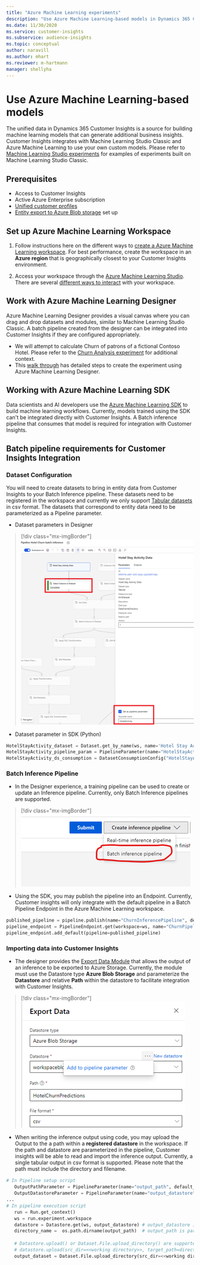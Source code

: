 ```yaml
---
title: "Azure Machine Learning experiments"
description: "Use Azure Machine Learning-based models in Dynamics 365 Customer Insights."
ms.date: 11/30/2020
ms.service: customer-insights
ms.subservice: audience-insights
ms.topic: conceptual
author: naravill
ms.author: mhart
ms.reviewer: m-hartmann
manager: shellyha
---
```


# Use Azure Machine Learning-based models

The unified data in Dynamics 365 Customer Insights is a source for building machine learning models that can generate additional business insights. Customer Insights integrates with Machine Learning Studio Classic and Azure Machine Learning to use your own custom models. Please refer to [Machine Learning Studio experiments](machine-learning-studio-classic-experiments.md) for examples of experiments built on Machine Learning Studio Classic. 

## Prerequisites

- Access to Customer Insights
- Active Azure Enterprise subscription
- [Unified customer profiles](data-unification.md)
- [Entity export to Azure Blob storage](export-azure-blob-storage.md) set up

## Set up Azure Machine Learning Workspace

1. Follow instructions here on the different ways to [create a Azure Machine Learning workspace](https://docs.microsoft.com/azure/machine-learning/concept-workspace#-create-a-workspace). For best performance, create the workspace in an **Azure region** that is geographically closest to your Customer Insights environment.

1. Access your workspace through the [Azure Machine Learning Studio](https://ml.azure.com/). There are several [different ways to interact](https://docs.microsoft.com/azure/machine-learning/concept-workspace#tools-for-workspace-interaction) with your workspace.

## Work with Azure Machine Learning Designer

Azure Machine Learning Designer provides a visual canvas where you can drag and drop datasets and modules, similar to Machine Learning Studio Classic. A batch pipeline created from the designer can be integrated into Customer Insights if they are configured appropriately. 

   * We will attempt to calculate Churn of patrons of a fictional Contoso Hotel. Please refer to the [Churn Analysis experiment](machine-learning-studio-classic-experiments.md#churn-analysis) for additional context.
   * This [walk through](hotel-churn-designer-walkthrough.md) has detailed steps to create the experiment using Azure Machine Learning Designer.
   
## Working with Azure Machine Learning SDK

Data scientists and AI developers use the [Azure Machine Learning SDK](https://docs.microsoft.com/python/api/overview/azure/ml/?view=azure-ml-py&preserve-view=true) to build machine learning workflows. Currently, models trained using the SDK can't be integrated directly with Customer Insights. A Batch inference pipeline that consumes that model is required for integration with Customer Insights.

## Batch pipeline requirements for Customer Insights Integration

### Dataset Configuration
You will need to create datasets to bring in entity data from Customer Insights to your Batch Inference pipeline. These datasets need to be registered in the workspace and currently we only support [Tabular datasets](https://docs.microsoft.com/azure/machine-learning/how-to-create-register-datasets#tabulardataset) in csv format. The datasets that correspond to entity data need to be parameterized as a Pipeline parameter.
   * Dataset parameters in Designer
   > [!div class="mx-imgBorder"]
   > ![Dataset Parameterization in Designer](media/intelligence-designer-dataset-parameters.png "Dataset Parameterization in Designer")
   * Dataset parameter in SDK (Python)
   ```python
   HotelStayActivity_dataset = Dataset.get_by_name(ws, name='Hotel Stay Activity Data')
   HotelStayActivity_pipeline_param = PipelineParameter(name="HotelStayActivity_pipeline_param", default_value=HotelStayActivity_dataset)
   HotelStayActivity_ds_consumption = DatasetConsumptionConfig("HotelStayActivity_dataset", HotelStayActivity_pipeline_param)
   ```

### Batch Inference Pipeline
   * In the Designer experience, a training pipeline can be used to create or update an Inference pipeline. Currently, only Batch Inference pipelines are supported.
   > [!div class="mx-imgBorder"]
   > ![Batch Inference Pipeline from Designer](media/intelligence-designer-batchinferencecreate.png "Batch Inference Pipeline from Designer")

   * Using the SDK, you may publish the pipeline into an Endpoint. Currently, Customer insights will only integrate with the default pipeline in a Batch Pipeline Endpoint in the Azure Machine Learning workspace.
   ```python
   published_pipeline = pipeline.publish(name="ChurnInferencePipeline", description="Published Churn Inference pipeline")
   pipeline_endpoint = PipelineEndpoint.get(workspace=ws, name="ChurnPipelineEndpoint") 
   pipeline_endpoint.add_default(pipeline=published_pipeline)
   ```

### Importing data into Customer Insights
   * The designer provides the [Export Data Module](https://docs.microsoft.com/azure/machine-learning/algorithm-module-reference/export-data) that allows the output of an inference to be exported to Azure Storage. Currently, the module must use the Datastore type **Azure Blob Storage** and parameterize the **Datastore** and relative **Path** within the datastore to facilitate integration with Customer Insights.
   > [!div class="mx-imgBorder"]
   > ![Export Data Module Configuration](media/intelligence-designer-importdata.png "Export Data Module Configuration")
   
   * When writing the inference output using code, you may upload the Output to the a path within a **registered datastore** in the workspace. If the path and datastore are parameterized in the pipeline, Customer insights will be able to read and import the inference output. Currently, a single tabular output in csv format is supported. Please note that the path must include the directory and filename.
   ```python
   # In Pipeline setup script
      OutputPathParameter = PipelineParameter(name="output_path", default_value="HotelChurnOutput/HotelChurnOutput.csv")
      OutputDatastoreParameter = PipelineParameter(name="output_datastore", default_value="workspaceblobstore")
   ...
   # In pipeline execution script
      run = Run.get_context()
      ws = run.experiment.workspace
      datastore = Datastore.get(ws, output_datastore) # output_datastore is parameterized
      directory_name =  os.path.dirname(output_path)  # output_path is parameterized.
      
      # Datastore.upload() or Dataset.File.upload_directory() are supported methods to uplaod the data
      # datastore.upload(src_dir=<<working directory>>, target_path=directory_name, overwrite=False, show_progress=True)
      output_dataset = Dataset.File.upload_directory(src_dir=<<working directory>>, target = (datastore, directory_name)) # Please strip trailing "/" if any from directory_name
   ```
